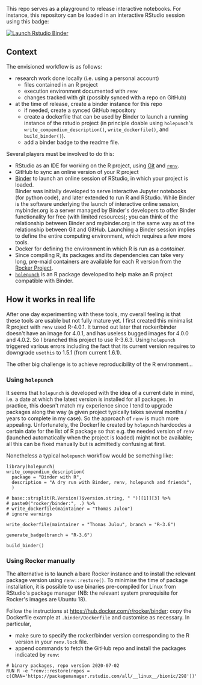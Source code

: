 
This repo serves as a playground to release interactive notebooks.
For instance, this repository can be loaded in an interactive RStudio session using this badge:

<!-- badges: start -->
[![Launch Rstudio Binder](http://mybinder.org/badge_logo.svg)](https://mybinder.org/v2/gh/julou/BinderWithR/R-3.6?urlpath=rstudio)
<!-- badges: end -->

## Context

The envisioned workflow is as follows:

- research work done locally (i.e. using a personal account) 
  + files contained in an R project
  + execution environment documented with `renv`
  + changes tracked with git (possibly synced with a repo on GitHub)
- at the time of release, create a binder instance for this repo
  + if needed, create a synced GitHub repository
  + create a dockerfile that can be used by Binder to launch a running instance of the rstudio project (in principle doable using `holepunch`'s `write_compendium_description()`, `write_dockerfile()`, and `build_binder()`).
  + add a binder badge to the readme file.


Several players must be involved to do this:

- RStudio as an IDE for working on the R project, using [Git](https://guides.github.com/introduction/git-handbook/) and [`renv`](https://rstudio.github.io/renv/articles/renv.html).
- GitHub to sync an online version of your R project
- [Binder](https://mybinder.org) to launch an online session of RStudio, in which your project is loaded.  
Binder was initially developed to serve interactive Jupyter notebooks (for python code), and later extended to run R and RStudio. While Binder is the software underlying the launch of interactive online session, mybinder.org is a server managed by Binder's developers to offer Binder functionality for free (with limited resources); you can think of the relationship between Binder and mybinder.org in the same way as of the relationship between Git and GitHub. Launching a Binder session implies to define the entire computing environment, which requires a few more tools.
- Docker for defining the environment in which R is run as a *container*.
- Since compiling R, its packages and its dependencies can take very long, pre-maid containers are available for each R version from the [Rocker Project](http://rocker-project.org).
- [`holepunch`](https://karthik.github.io/holepunch/articles/getting_started.html) is an R package developed to help make an R project compatible with Binder.



## How it works in real life

After one day experimenting with these tools, my overall feeling is that these tools are usable but not fully mature yet.
I first created this minimalist R project with `renv` used R-4.0.1. It turned out later that rocker/binder doesn't have an image for 4.0.1, and has useless bugged images for 4.0.0 and 4.0.2. So I branched this project to use R-3.6.3. Using `holepunch` triggered various errors including the fact that its current version requires to downgrade `usethis` to 1.5.1 (from current 1.6.1).

The other big challenge is to achieve reproducibility of the R environment...

### Using `holepunch`

It seems that `holepunch` is developed with the idea of a current date in mind, i.e. a date at which the latest version is installed for all packages. In practice, this doesn't match my experience since I tend to upgrade packages along the way (a given project typically takes several months / years to complete in my case). So the approach of `renv` is much more appealing. Unfortunately, the Dockerfile created by `holepunch` hardcodes a certain date for the list of R package so that e.g. the needed version of `renv` (launched automatically when the project is loaded) might not be available; all this can be fixed manually but is admittedly confusing at first.

Nonetheless a typical `holepunch` workflow would be something like:


```{r eval=FALSE}
library(holepunch)
write_compendium_description(
  package = "Binder with R", 
  description = "A dry run with Binder, renv, holepunch and friends",
  )

# base::strsplit(R.Version()$version.string, " ")[[1]][3] %>% 
# paste0("rocker/binder:", .) %>% 
# write_dockerfile(maintainer = "Thomas Julou")
# ignore warnings

write_dockerfile(maintainer = "Thomas Julou", branch = "R-3.6")

generate_badge(branch = "R-3.6")

build_binder()

```

### Using Rocker manually

The alternative is to launch a bare Rocker instance and to install the relevant package version using `renv::restore()`.
To minimise the time of package installation, it is possible to use binaries pre-compiled for Linux from RStudio's package manager (NB: the relevant system prerequisite for Rocker's images are Ubuntu 18).

Follow the instructions at https://hub.docker.com/r/rocker/binder: copy the Dockerfile example at `.binder/Dockerfile` and customise as necessary. In particular, 

- make sure to specify the rocker/binder version corresponding to the R version in your `renv.lock` file.
- append commands to fetch the GitHub repo and install the packages indicated by `renv`:  
```
# binary packages, repo version 2020-07-02
RUN R -e "renv::restore(repos = c(CRAN='https://packagemanager.rstudio.com/all/__linux__/bionic/298'))"
```
